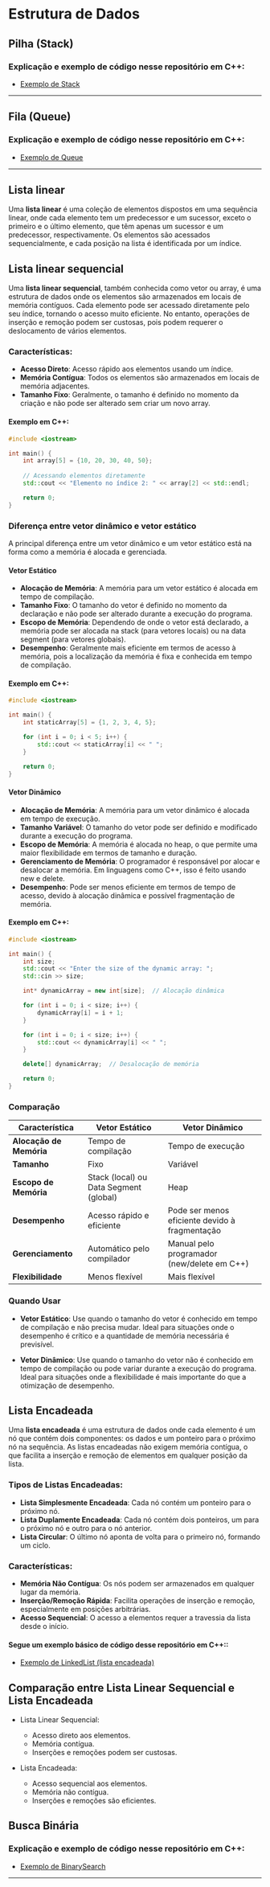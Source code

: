 # Estrutura de Dados 

## Pilha (Stack)
### Explicação e exemplo de código nesse repositório em C++:
- [Exemplo de Stack](https://github.com/joseeduardoleite/estrutura-de-dados-cpp/tree/main/Stack)

---

## Fila (Queue)
### Explicação e exemplo de código nesse repositório em C++:
- [Exemplo de Queue](https://github.com/joseeduardoleite/estrutura-de-dados-cpp/tree/main/Queue)

---

## Lista linear
Uma **lista linear** é uma coleção de elementos dispostos em uma sequência linear, onde cada elemento tem um predecessor e um sucessor, exceto o primeiro e o último elemento, que têm apenas um sucessor e um predecessor, respectivamente. Os elementos são acessados sequencialmente, e cada posição na lista é identificada por um índice.

## Lista linear sequencial
Uma **lista linear sequencial**, também conhecida como vetor ou array, é uma estrutura de dados onde os elementos são armazenados em locais de memória contíguos. Cada elemento pode ser acessado diretamente pelo seu índice, tornando o acesso muito eficiente. No entanto, operações de inserção e remoção podem ser custosas, pois podem requerer o deslocamento de vários elementos.

### Características:
- **Acesso Direto**: Acesso rápido aos elementos usando um índice.
- **Memória Contígua**: Todos os elementos são armazenados em locais de memória adjacentes.
- **Tamanho Fixo**: Geralmente, o tamanho é definido no momento da criação e não pode ser alterado sem criar um novo array.

#### Exemplo em C++:
```cpp
#include <iostream>

int main() {
    int array[5] = {10, 20, 30, 40, 50};
    
    // Acessando elementos diretamente
    std::cout << "Elemento no índice 2: " << array[2] << std::endl;

    return 0;
}
```

### Diferença entre vetor dinâmico e vetor estático
A principal diferença entre um vetor dinâmico e um vetor estático está na forma como a memória é alocada e gerenciada.

#### Vetor Estático
- **Alocação de Memória**: A memória para um vetor estático é alocada em tempo de compilação.
- **Tamanho Fixo**: O tamanho do vetor é definido no momento da declaração e não pode ser alterado durante a execução do programa.
- **Escopo de Memória**: Dependendo de onde o vetor está declarado, a memória pode ser alocada na stack (para vetores locais) ou na data segment (para vetores globais).
- **Desempenho**: Geralmente mais eficiente em termos de acesso à memória, pois a localização da memória é fixa e conhecida em tempo de compilação.

#### Exemplo em C++:
```cpp
#include <iostream>

int main() {
    int staticArray[5] = {1, 2, 3, 4, 5};

    for (int i = 0; i < 5; i++) {
        std::cout << staticArray[i] << " ";
    }

    return 0;
}
```

#### Vetor Dinâmico
- **Alocação de Memória**: A memória para um vetor dinâmico é alocada em tempo de execução.
- **Tamanho Variável**: O tamanho do vetor pode ser definido e modificado durante a execução do programa.
- **Escopo de Memória**: A memória é alocada no heap, o que permite uma maior flexibilidade em termos de tamanho e duração.
- **Gerenciamento de Memória**: O programador é responsável por alocar e desalocar a memória. Em linguagens como C++, isso é feito usando new e delete.
- **Desempenho**: Pode ser menos eficiente em termos de tempo de acesso, devido à alocação dinâmica e possível fragmentação de memória.

#### Exemplo em C++:
```cpp
#include <iostream>

int main() {
    int size;
    std::cout << "Enter the size of the dynamic array: ";
    std::cin >> size;

    int* dynamicArray = new int[size];  // Alocação dinâmica

    for (int i = 0; i < size; i++) {
        dynamicArray[i] = i + 1;
    }

    for (int i = 0; i < size; i++) {
        std::cout << dynamicArray[i] << " ";
    }

    delete[] dynamicArray;  // Desalocação de memória

    return 0;
}
```

### Comparação

| Característica | Vetor Estático | Vetor Dinâmico |
| - | - | - |
| **Alocação de Memória** | Tempo de compilação	 | Tempo de execução |
| **Tamanho** | Fixo | Variável |
| **Escopo de Memória** | Stack (local) ou Data Segment (global) | Heap |
| **Desempenho** | Acesso rápido e eficiente | Pode ser menos eficiente devido à fragmentação |
| **Gerenciamento**	 | Automático pelo compilador | Manual pelo programador (new/delete em C++) |
| **Flexibilidade** | Menos flexível | Mais flexível |

### Quando Usar
- **Vetor Estático**: Use quando o tamanho do vetor é conhecido em tempo de compilação e não precisa mudar. Ideal para situações onde o desempenho é crítico e a quantidade de memória necessária é previsível.

- **Vetor Dinâmico**: Use quando o tamanho do vetor não é conhecido em tempo de compilação ou pode variar durante a execução do programa. Ideal para situações onde a flexibilidade é mais importante do que a otimização de desempenho.

## Lista Encadeada
Uma **lista encadeada** é uma estrutura de dados onde cada elemento é um nó que contém dois componentes: os dados e um ponteiro para o próximo nó na sequência. As listas encadeadas não exigem memória contígua, o que facilita a inserção e remoção de elementos em qualquer posição da lista.

### Tipos de Listas Encadeadas:
- **Lista Simplesmente Encadeada**: Cada nó contém um ponteiro para o próximo nó.
- **Lista Duplamente Encadeada**: Cada nó contém dois ponteiros, um para o próximo nó e outro para o nó anterior.
- **Lista Circular**: O último nó aponta de volta para o primeiro nó, formando um ciclo.

### Características:
- **Memória Não Contígua**: Os nós podem ser armazenados em qualquer lugar da memória.
- **Inserção/Remoção Rápida**: Facilita operações de inserção e remoção, especialmente em posições arbitrárias.
- **Acesso Sequencial**: O acesso a elementos requer a travessia da lista desde o início.

#### Segue um exemplo básico de código desse repositório em C++::
- [Exemplo de LinkedList (lista encadeada)](https://github.com/joseeduardoleite/estrutura-de-dados-cpp/tree/main/LinkedList)

## Comparação entre Lista Linear Sequencial e Lista Encadeada
- Lista Linear Sequencial:
  - Acesso direto aos elementos.
  - Memória contígua.
  - Inserções e remoções podem ser custosas.

- Lista Encadeada:
  - Acesso sequencial aos elementos.
  - Memória não contígua.
  - Inserções e remoções são eficientes.

##

## Busca Binária
### Explicação e exemplo de código nesse repositório em C++:
- [Exemplo de BinarySearch](https://github.com/joseeduardoleite/estrutura-de-dados-cpp/tree/main/BinarySearch)

---